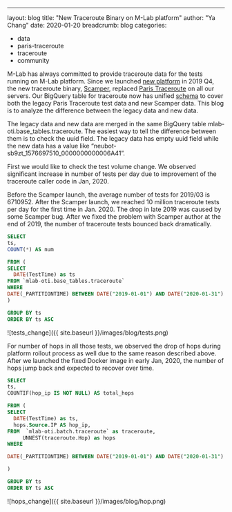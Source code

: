 ---
layout: blog
title: "New Traceroute Binary on M-Lab platform"
author: "Ya Chang"
date: 2020-01-20
breadcrumb: blog
categories:
  - data
  - paris-traceroute
  - traceroute
  - community

M-Lab has always committed to provide traceroute data for the tests running on M-Lab platform. Since we launched [new platform](https://www.measurementlab.net/blog/global-pilot-success/#m-lab-2.0-platform:-global-pilot-assessment) in 2019 Q4, the new traceroute binary, [Scamper](https://www.caida.org/tools/measurement/scamper/), replaced [Paris Traceroute](https://paris-traceroute.net/) on all our servers. Our BigQuery table for traceroute now has unified [schema](https://www.measurementlab.net/blog/traceroute-bq-newdata-available/#new-traceroute-table-and-schema-now-available) to cover both the legacy Paris Traceroute test data and new Scamper data. This blog is to analyze the difference between the legacy data and new data.

The legacy data and new data are merged in the same BigQuery table mlab-oti.base_tables.traceroute. The easiest way to tell the difference between them is to check the uuid field. The legacy data has empty uuid field while the new data has a value like “neubot-sb9zt_1576697510_0000000000006A41”.

First we would like to check the test volume change. We observed significant increase in number of tests per day due to improvement of the traceroute caller code in Jan, 2020.

Before the Scamper launch, the average number of tests for 2019/03 is 6710952. After the Scamper launch, we reached 10 million traceroute tests per day for the first time in Jan. 2020. The drop in late 2019 was caused by some Scamper bug. After we fixed the problem with Scamper author at the end of 2019, the number of traceroute tests bounced back dramatically.

~~~sql
SELECT
ts,
COUNT(*) AS num

FROM (
SELECT
  DATE(TestTime) as ts
FROM `mlab-oti.base_tables.traceroute`
WHERE
DATE(_PARTITIONTIME) BETWEEN DATE("2019-01-01") AND DATE("2020-01-31")
)

GROUP BY ts
ORDER BY ts ASC
~~~

![tests_change]({{ site.baseurl }}/images/blog/tests.png)

For number of hops in all those tests, we observed the drop of hops during platform rollout process as well due to the same reason described above. After we launched the fixed Docker image in early Jan, 2020, the number of hops jump back and expected to recover over time.

~~~sql
SELECT
ts,
COUNTIF(hop_ip IS NOT NULL) AS total_hops

FROM (
SELECT
  DATE(TestTime) as ts,
  hops.Source.IP AS hop_ip,
FROM  `mlab-oti.batch.traceroute` as traceroute,
     UNNEST(traceroute.Hop) as hops
WHERE

DATE(_PARTITIONTIME) BETWEEN DATE("2019-01-01") AND DATE("2020-01-31")

)

GROUP BY ts
ORDER BY ts ASC

~~~

![hops_change]({{ site.baseurl }}/images/blog/hop.png)
